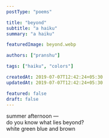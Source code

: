 ```yaml
---
postType: "poems"

title: "beyond"
subtitle: "a haiku"
summary: "a haiku"

featuredImage: beyond.webp

authors: ["pranshu"]

tags: ["haiku", "colors"]

createdAt: 2019-07-07T12:42:24+05:30
updatedAt: 2019-07-07T12:42:24+05:30

featured: false
draft: false
---
```


summer afternoon —  
do you know what lies beyond?   
white green blue and brown   
